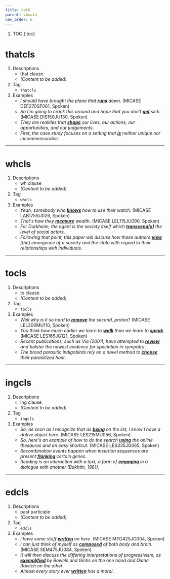 ```yaml
---
title: cat6
parent: vbmain
nav_order: 6
---
```

1. TOC
{:toc}

# thatcls

1. Descriptions
    - that clause
    - *(Content to be added)*
2. Tag
    - `thatcls`
3. Examples
    - *I should have brought the plane that <ins>**runs**</ins> down*. (MICASE DEF270SF061, Spoken)
    - *So I'm going to crank this around and hope that you don't <ins>**get**</ins> sick*. (MICASE DIS150JU130, Spoken)
    - *They are realities that <ins>**shape**</ins> our lives, our actions, our opportunities, and our judgements*.
    - *First, the case study focuses on a setting that <ins>**is**</ins> neither unique nor incommensurable*.

---

# whcls

1. Descriptions
    - wh clause
    - *(Content to be added)*
2. Tag
    - `whcls`
3. Examples
    - *Yeah, somebody who <ins>**knows**</ins> how to use their watch*. (MICASE LAB175SU026, Spoken)
    - *That's how they <ins>**measure**</ins> wealth*. (MICASE LEL115JU090, Spoken)
    - *For Durkheim, the agent is the society itself which <ins>**transcend\[s\]**</ins> the level of social actors*.
    - *Following that point, this paper will discuss how these authors <ins>**view**</ins> \[the\] emergence of a society and the state with regard to their relationships with individuals*.

---

# tocls

1. Descriptions
    - to clause
    - *(Content to be added)*
2. Tag
    - `tocls`
3. Examples
    - *Well why is it so hard to <ins>**remove**</ins> the second, proton*? (MICASE LEL200MU110, Spoken)
    - *You think how much earlier we learn to <ins>**walk**</ins> than we learn to <ins>**speak**</ins>*. (MICASE LES165JG121, Spoken) 
    - *Recent publications, such as Via (2001), have attempted to <ins>**review**</ins> and bolster the newest evidence for speciation in sympatry*.
    - *The brood parasitic indigobirds rely on a novel method to <ins>**choose**</ins> their parasitized host*.

---

# ingcls

1. Descriptions
    - ing clause
    - *(Content to be added)*
2. Tag
    - `ingcls`
3. Examples
    - *So, as soon as I recognize that as <ins>**being**</ins> on the list, I know I have a dative object here*. (MICASE LES215MU056, Spoken)
    - *So, here's an example of how to do the search <ins>**using**</ins> the online thesaurus and an easy shortcut*. (MICASE LES335JG065, Spoken)
    - *Recombination events happen when insertion sequences are present <ins>**flanking**</ins> certain genes*.
    - *Reading is an interaction with a text, a form of <ins>**engaging**</ins> in a dialogue with another (Bakhtin, 1981)*.    

---

# edcls

1. Descriptions
    - past participle
    - *(Content to be added)*
2. Tag
    - `edcls`
3. Examples
    - *I have some stuff <ins>**written**</ins> on here*. (MICASE MTG425JG004, Spoken)
    - *I can just think of myself as <ins>**composed**</ins> of both body and brain*. (MICASE SEM475JU084, Spoken)
    - *It will then discuss the differing interpretations of progressivism, as <ins>**exemplified**</ins> by Bowels and Gintis on the one hand and Diane Ravitch on the other*.
    - *Almost every story ever <ins>**written**</ins> has a moral*.

